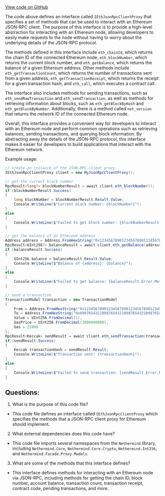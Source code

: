 [View code on GitHub](https://github.com/nethermindeth/nethermind/Nethermind.Facade/Proxy/IEthJsonRpcClientProxy.cs)

The code above defines an interface called `IEthJsonRpcClientProxy` that specifies a set of methods that can be used to interact with an Ethereum JSON-RPC client. The purpose of this interface is to provide a high-level abstraction for interacting with an Ethereum node, allowing developers to easily make requests to the node without having to worry about the underlying details of the JSON-RPC protocol.

The methods defined in this interface include `eth_chainId`, which returns the chain ID of the connected Ethereum node, `eth_blockNumber`, which returns the current block number, and `eth_getBalance`, which returns the balance of a given Ethereum address. Other methods include `eth_getTransactionCount`, which returns the number of transactions sent from a given address, `eth_getTransactionReceipt`, which returns the receipt for a given transaction hash, and `eth_call`, which executes a contract call.

The interface also includes methods for sending transactions, such as `eth_sendRawTransaction` and `eth_sendTransaction`, as well as methods for retrieving information about blocks, such as `eth_getBlockByHash` and `eth_getBlockByNumber`. Additionally, there is a method called `net_version` that returns the network ID of the connected Ethereum node.

Overall, this interface provides a convenient way for developers to interact with an Ethereum node and perform common operations such as retrieving balances, sending transactions, and querying block information. By abstracting away the details of the JSON-RPC protocol, this interface makes it easier for developers to build applications that interact with the Ethereum network. 

Example usage:

```csharp
// create an instance of the JSON-RPC client proxy
IEthJsonRpcClientProxy client = new MyJsonRpcClientProxy();

// get the current block number
RpcResult<long?> blockNumberResult = await client.eth_blockNumber();
if (blockNumberResult.Success)
{
    long blockNumber = blockNumberResult.Result.Value;
    Console.WriteLine($"Current block number: {blockNumber}");
}
else
{
    Console.WriteLine($"Failed to get block number: {blockNumberResult.Error.Message}");
}

// get the balance of an Ethereum address
Address address = Address.FromHexString("0x1234567890123456789012345678901234567890");
RpcResult<UInt256?> balanceResult = await client.eth_getBalance(address);
if (balanceResult.Success)
{
    UInt256 balance = balanceResult.Result.Value;
    Console.WriteLine($"Balance of {address}: {balance}");
}
else
{
    Console.WriteLine($"Failed to get balance: {balanceResult.Error.Message}");
}

// send a transaction
TransactionModel transaction = new TransactionModel
{
    From = Address.FromHexString("0x1234567890123456789012345678901234567890"),
    To = Address.FromHexString("0x0987654321098765432109876543210987654321"),
    Value = UInt256.FromDecimal(1),
    GasPrice = UInt256.FromDecimal(1000000000),
    Gas = 21000
};
RpcResult<Keccak> sendResult = await client.eth_sendTransaction(transaction);
if (sendResult.Success)
{
    Keccak transactionHash = sendResult.Result;
    Console.WriteLine($"Transaction sent: {transactionHash}");
}
else
{
    Console.WriteLine($"Failed to send transaction: {sendResult.Error.Message}");
}
```
## Questions: 
 1. What is the purpose of this code file?
- This code file defines an interface called `IEthJsonRpcClientProxy` which specifies the methods that a JSON-RPC client proxy for Ethereum should implement.

2. What external dependencies does this code have?
- This code file imports several namespaces from the `Nethermind` library, including `Nethermind.Core`, `Nethermind.Core.Crypto`, `Nethermind.Int256`, and `Nethermind.Facade.Proxy.Models`.

3. What are some of the methods that this interface defines?
- This interface defines methods for interacting with an Ethereum node via JSON-RPC, including methods for getting the chain ID, block number, account balance, transaction count, transaction receipt, contract code, pending transactions, and more.